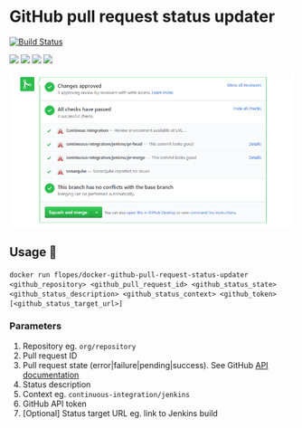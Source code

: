 # GitHub pull request status updater

[![Build Status](https://travis-ci.org/f-lopes/docker-github-pull-request-status-updater.svg?branch=master)](https://travis-ci.org/f-lopes/docker-github-pull-request-status-updater)


[![](https://images.microbadger.com/badges/image/flopes/docker-github-pull-request-status-updater.svg)](https://microbadger.com/images/flopes/docker-github-pull-request-status-updater "Get your own image badge on microbadger.com")
[![](https://images.microbadger.com/badges/version/flopes/docker-github-pull-request-status-updater:master.svg)](https://microbadger.com/images/flopes/docker-github-pull-request-status-updater:master "Get your own version badge on microbadger.com")
[![](https://img.shields.io/docker/pulls/flopes/docker-github-pull-request-status-updater.svg)](https://img.shields.io/docker/pulls/flopes/docker-github-pull-request-status-updater.svg)
[![](https://img.shields.io/docker/stars/flopes/docker-github-pull-request-status-updater.svg)](https://img.shields.io/docker/stars/flopes/docker-github-pull-request-status-updater.svg)

![GitHub - Pull request statuses](GitHub-PR-statuses.png)

## Usage 🐳

`docker run flopes/docker-github-pull-request-status-updater <github_repository> <github_pull_request_id> <github_status_state> <github_status_description> <github_status_context> <github_token> [<github_status_target_url>]`

### Parameters
1. Repository eg. `org/repository`
2. Pull request ID
3. Pull request state (error|failure|pending|success). See GitHub [API documentation](https://developer.github.com/v3/repos/statuses/#parameters)
4. Status description
5. Context eg. `continuous-integration/jenkins`
6. GitHub API token
7. [Optional] Status target URL eg. link to Jenkins build